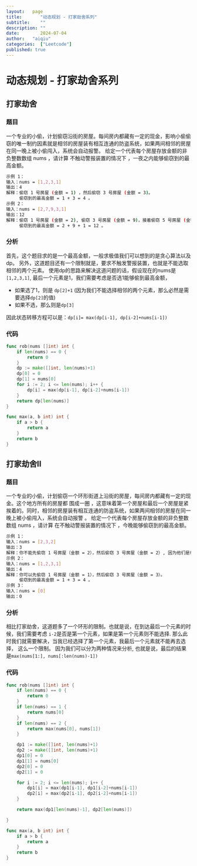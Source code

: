 ```yaml
---
layout:   page
title:       "动态规划 - 打家劫舍系列"
subtitle:    ""
description: ""
date:        2024-07-04
author:   "aiqiu"
categories:  ["Leetcode"]
published: true
---
```

# 动态规划 - 打家劫舍系列
## 打家劫舍

### 题目

一个专业的小偷，计划偷窃沿街的房屋。每间房内都藏有一定的现金，影响小偷偷窃的唯一制约因素就是相邻的房屋装有相互连通的防盗系统，如果两间相邻的房屋在同一晚上被小偷闯入，系统会自动报警。
给定一个代表每个房屋存放金额的非负整数数组 nums ，请计算 不触动警报装置的情况下 ，一夜之内能够偷窃到的最高金额。

```bash
示例 1：
输入：nums = [1,2,3,1]
输出：4
解释：偷窃 1 号房屋 (金额 = 1) ，然后偷窃 3 号房屋 (金额 = 3)。
     偷窃到的最高金额 = 1 + 3 = 4 。
示例 2：
输入：nums = [2,7,9,3,1]
输出：12
解释：偷窃 1 号房屋 (金额 = 2), 偷窃 3 号房屋 (金额 = 9)，接着偷窃 5 号房屋 (金额 = 1)。
     偷窃到的最高金额 = 2 + 9 + 1 = 12 。
```

### 分析
首先，这个题目求的是一个最高金额，一般求极值我们可以想到的是贪心算法以及dp。
另外，这道题目还有一个限制就是，要求不触发警报装置，也就是不能选取相邻的两个元素。
使用dp的思路来解决这道问题的话，假设现在的nums是`[1,2,3,1]​`,  最后一个元素是1，我们需要考虑是否选1能够偷到最高金额，
* 如果选了1，则是 `dp[2]+1` (因为我们不能选择相邻的两个元素，那么必然是需要选择`dp[2]`的值)
* 如果不选，那么则是`dp[3]`

因此状态转移方程可以是：`dp[i]= max(dp[i-1], dp[i-2]+nums[i-1])​`

### 代码
```go
func rob(nums []int) int {
	if len(nums) == 0 {
		return 0
	}
	dp := make([]int, len(nums)+1)
	dp[0] = 0
	dp[1] = nums[0]
	for i := 2; i <= len(nums); i++ {
		dp[i] = max(dp[i-1], dp[i-2]+nums[i-1])
	}
	return dp[len(nums)]
}

func max(a, b int) int {
	if a > b {
		return a
	}
	return b
}
```


## 打家劫舍II
### 题目
​一个专业的小偷，计划偷窃一个环形街道上沿街的房屋，每间房内都藏有一定的现金。这个地方所有的房屋都 围成一圈 ，这意味着第一个房屋和最后一个房屋是紧挨着的。同时，相邻的房屋装有相互连通的防盗系统，如果两间相邻的房屋在同一晚上被小偷闯入，系统会自动报警 。
给定一个代表每个房屋存放金额的非负整数数组 nums ，请计算 在不触动警报装置的情况下 ，今晚能够偷窃到的最高金额。

```bash
示例 1：
输入：nums = [2,3,2]
输出：3
解释：你不能先偷窃 1 号房屋（金额 = 2），然后偷窃 3 号房屋（金额 = 2）, 因为他们是相邻的。
示例 2：
输入：nums = [1,2,3,1]
输出：4
解释：你可以先偷窃 1 号房屋（金额 = 1），然后偷窃 3 号房屋（金额 = 3）。
     偷窃到的最高金额 = 1 + 3 = 4 。
示例 3：
输入：nums = [0]
输出：0
```

### 分析
相比​打家劫舍​，这道题多了一个环形的限制。也就是说，在到达最后一个元素的时候，我们需要考虑 `i-2`是否是第一个元素，如果是第一个元素则不能选择.
那么此时我们就需要解决，当我已经选择了第一个元素，我最后一个元素就不能再去选择， 这么一个限制。
因为我们可以分为两种情况来分析, 也就是说，最后的结果是`max(nums[1:], nums[:len(nums)-1])​`

### 代码
```go
func rob(nums []int) int {
	if len(nums) == 0 {
		return 0
	}
	if len(nums) == 1 {
		return nums[0]
	}
	if len(nums) == 2 {
		return max(nums[0], nums[1])
	}

	dp1 := make([]int, len(nums)+1)
	dp2 := make([]int, len(nums)+1)
	dp1[0] = 0
	dp1[1] = nums[0]
	dp2[0] = 0
	dp2[1] = 0

	for i := 2; i <= len(nums); i++ {
		dp1[i] = max(dp1[i-1], dp1[i-2]+nums[i-1])
		dp2[i] = max(dp2[i-1], dp2[i-2]+nums[i-1])
	}

	return max(dp1[len(nums)-1], dp2[len(nums)])

}

func max(a, b int) int {
	if a > b {
		return a
	}
	return b
}
```
